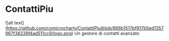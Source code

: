 # ContattiPiu
![alt text] (https://github.com/comicrocharly/ContattiPiu/blob/866b1517bf917b5ed1357967f38226f4ad511cc9/logo.png)
Un gestore di contatti avanzato
